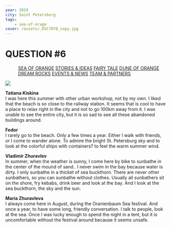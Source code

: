 ```yaml
---
year: 2019
city: Saint Petersburg
tags:
    - sea-of-orage
cover: /assets/_DSC7078_copy.jpg
---
```


# QUESTION #6

<Menu>
<a href="/sea-of-orange">SEA OF ORANGE</a>
<a href="/sea-of-orange/stories-and-ideas">STORIES & IDEAS</a>
<a href="/sea-of-orange/fairytale">FAIRY TALE</a>
<a href="/sea-of-orange/dune-of-orange">DUNE OF ORANGE</a>
<a href="/sea-of-orange/dreamrocks">DREAM ROCKS</a>
<a href="/sea-of-orange/events-and-news">EVENTS & NEWS</a>
<a href="/sea-of-orange/team-and-partners">TEAM & PARTNERS</a>
</Menu>

![](/assets/sea-of-orange/questions_11.jpg)

**Tatiana Kiskina**<br/>
I was here this summer with other urban workshop, not by my own. I liked that the beach is so close to the railway station. It seems that is cool to have a place to relax right in the city and not to go 100km away from it. I was unable to see the entire city, but it is so sad to see all these abandoned buildings around.

**Fedor**<br/>
I rarely go to the beach. Only a few times a year.
Either I walk with friends, or I come to wander alone. To admire the bright St. Petersburg sky and to look at the colorful ships with containers? to feel the warm summer wind.

**Vladimir Zhuravlev**<br/>
In summer, when the weather is sunny, I come here by bike to sunbathe in the center of the mound of sand..
I never swim in the bay because water is dirty. I only sunbathe in a thicket of sea buckthorn. There are never other sunbathers, so you can sunbathe without clothes. Usually all sunbathers sit on the shore, fry kebabs, drink beer and look at the bay. And I look at the sea buckthorn, the sky and the sun.

**Maria Zhuravleva**<br/>
I always come here in August, during the Oranienbaum Sea festival. And once a year, to have some long, friendly conversation.
I talk to people, look at the sea. Once I was lucky enough to spend the night in a tent, but it is uncomfortable without the festival around because it seems unsafe.
